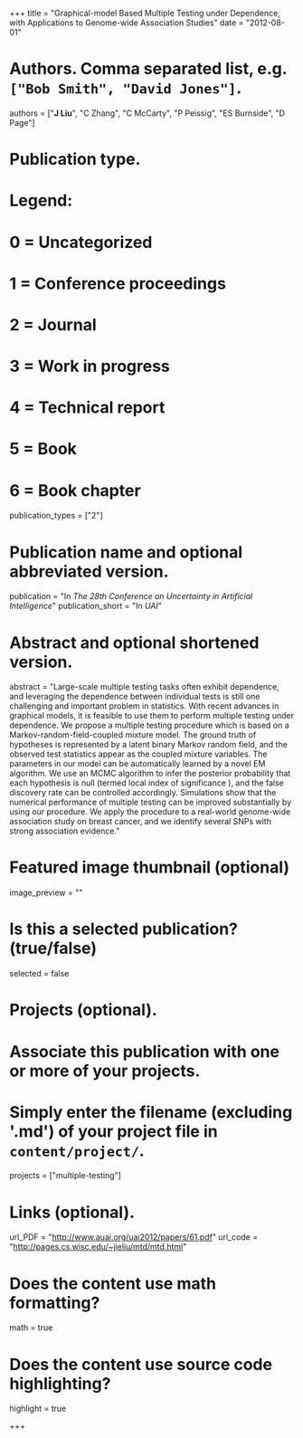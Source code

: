 +++
title = "Graphical-model Based Multiple Testing under Dependence, with Applications to Genome-wide Association Studies"
date = "2012-08-01"

# Authors. Comma separated list, e.g. `["Bob Smith", "David Jones"]`.
authors = ["__J Liu__", "C Zhang", "C McCarty", "P Peissig", "ES Burnside", "D Page"]

# Publication type.
# Legend:
# 0 = Uncategorized
# 1 = Conference proceedings
# 2 = Journal
# 3 = Work in progress
# 4 = Technical report
# 5 = Book
# 6 = Book chapter
publication_types = ["2"]

# Publication name and optional abbreviated version.
publication = "In *The 28th Conference on Uncertainty in Artificial Intelligence*"
publication_short = "In *UAI*"

# Abstract and optional shortened version.
abstract = "Large-scale multiple testing tasks often exhibit dependence, and leveraging the dependence between individual tests is still one challenging and important problem in statistics. With recent advances in graphical models, it is feasible to use them to perform multiple testing under dependence. We propose a multiple testing procedure which is based on a Markov-random-field-coupled mixture model. The ground truth of hypotheses is represented by a latent binary Markov random field, and the observed test statistics appear as the coupled mixture variables. The parameters in our model can be automatically learned by a novel EM algorithm. We use an MCMC algorithm to infer the posterior probability that each hypothesis is null (termed local index of significance ), and the false discovery rate can be controlled accordingly. Simulations show that the numerical performance of multiple testing can be improved substantially by using our procedure. We apply the procedure to a real-world genome-wide association study on breast cancer, and we identify several SNPs with strong association evidence."

# Featured image thumbnail (optional)
image_preview = ""

# Is this a selected publication? (true/false)
selected = false

# Projects (optional).
#   Associate this publication with one or more of your projects.
#   Simply enter the filename (excluding '.md') of your project file in `content/project/`.
projects = ["multiple-testing"]

# Links (optional).
url_PDF = "http://www.auai.org/uai2012/papers/61.pdf"
url_code = "http://pages.cs.wisc.edu/~jieliu/mtd/mtd.html"

# Does the content use math formatting?
math = true

# Does the content use source code highlighting?
highlight = true

+++

